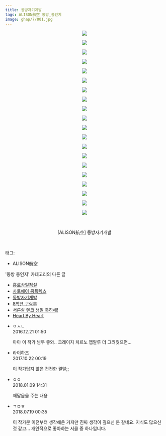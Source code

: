 ```yaml
---
title: 동방자기계발
tags: ALISON航空 동방_동인지
image: ghap/7/001.jpg
---
```

<div class="article">
<p style="text-align: center; clear: none; float: none;"><img src="{{ site.nasurl }}/ghap/7/001.jpg"/></p>
<p style="text-align: center; clear: none; float: none;"><img src="{{ site.nasurl }}/ghap/7/002.jpg"/></p>
<p style="text-align: center; clear: none; float: none;"><img src="{{ site.nasurl }}/ghap/7/003.jpg"/></p>
<p style="text-align: center; clear: none; float: none;"><img src="{{ site.nasurl }}/ghap/7/004.jpg"/></p>
<p style="text-align: center; clear: none; float: none;"><img src="{{ site.nasurl }}/ghap/7/005.jpg"/></p>
<p style="text-align: center; clear: none; float: none;"><img src="{{ site.nasurl }}/ghap/7/006.jpg"/></p>
<p style="text-align: center; clear: none; float: none;"><img src="{{ site.nasurl }}/ghap/7/007.jpg"/></p>
<p style="text-align: center; clear: none; float: none;"><img src="{{ site.nasurl }}/ghap/7/008.jpg"/></p>
<p style="text-align: center; clear: none; float: none;"><img src="{{ site.nasurl }}/ghap/7/009.jpg"/></p>
<p style="text-align: center; clear: none; float: none;"><img src="{{ site.nasurl }}/ghap/7/010.jpg"/></p>
<p style="text-align: center; clear: none; float: none;"><img src="{{ site.nasurl }}/ghap/7/011.jpg"/></p>
<p style="text-align: center; clear: none; float: none;"><img src="{{ site.nasurl }}/ghap/7/012.jpg"/></p>
<p style="text-align: center; clear: none; float: none;"><img src="{{ site.nasurl }}/ghap/7/013.jpg"/></p>
<p style="text-align: center; clear: none; float: none;"><img src="{{ site.nasurl }}/ghap/7/014.jpg"/></p>
<p style="text-align: center; clear: none; float: none;"><img src="{{ site.nasurl }}/ghap/7/015.jpg"/></p>
<p style="text-align: center; clear: none; float: none;"><img src="{{ site.nasurl }}/ghap/7/016.jpg"/></p>
<p style="text-align: center; clear: none; float: none;"><img src="{{ site.nasurl }}/ghap/7/017.jpg"/></p>
<p style="text-align: center; clear: none; float: none;"><img src="{{ site.nasurl }}/ghap/7/018.jpg"/></p>
<p style="text-align: center; clear: none; float: none;"><img src="{{ site.nasurl }}/ghap/7/019.jpg"/></p>
<p style="text-align: center; clear: none; float: none;"><img src="{{ site.nasurl }}/ghap/7/020.jpg"/></p>
<p style="text-align: center; clear: none; float: none;"><br/></p>
<p style="text-align: center; clear: none; float: none;">[ALISON航空] 동방자기개발</p>
<p><br/></p>
</div><div class="tagTrail">
<p>태그: </p>
<ul>
<li>ALISON航空</li>
</ul>
</div><div class="another">
<p>'동방 동인지' 카테고리의 다른 글</p>
<ul>
<li><a href="/2016-06-16-ghap_9">홍로상일점설</a></li>
<li><a href="/2016-06-16-ghap_8">사토에이 콤플렉스</a></li>
<li><a href="/2016-06-16-ghap_7">동방자기계발</a></li>
<li><a href="/2016-06-16-ghap_6">8학년 구락부</a></li>
<li><a href="/2016-06-16-ghap_5">서른살 렌코 생일 축하해!</a></li>
<li><a href="/2016-06-16-ghap_4">Heart By Heart</a></li>
</ul>
</div><div class="cb_module cb_fluid">
<div class="cb_wrt cb_profile">
<div class="comment">
<ul>
<li class="cb_thumb_off" id="comment14874478">
<div class="cb_comment_area">
<div class="cb_info_area">
<div class="cb_section">
<span class="cb_nick_name">ㅇㅅㄴ</span>
</div>
<div class="cb_section">
<span class="cb_date">2016.12.21 01:50 </span>
</div>
</div>
<div class="cb_dsc_comment">
<p class="cb_dsc">
											아아 이 작가 넘무 좋와.. 크레이지 치르노 젭알루 더 그려줫으면...
										</p>
</div>
</div></li>
<li class="cb_thumb_off" id="comment15111376">
<div class="cb_comment_area">
<div class="cb_info_area">
<div class="cb_section">
<span class="cb_nick_name">라이하즈</span>
</div>
<div class="cb_section">
<span class="cb_date">2017.10.22 00:19 </span>
</div>
</div>
<div class="cb_dsc_comment">
<p class="cb_dsc">
											이 작가답지 않은 건전한 결말;;
										</p>
</div>
</div></li>
<li class="cb_thumb_off" id="comment15170040">
<div class="cb_comment_area">
<div class="cb_info_area">
<div class="cb_section">
<span class="cb_nick_name">ㅇㅇ</span>
</div>
<div class="cb_section">
<span class="cb_date">2018.01.09 14:31 </span>
</div>
</div>
<div class="cb_dsc_comment">
<p class="cb_dsc">
											깨달음을 주는 내용
										</p>
</div>
</div></li>
<li class="cb_thumb_off" id="comment15289605">
<div class="cb_comment_area">
<div class="cb_info_area">
<div class="cb_section">
<span class="cb_nick_name">ㄱㅁㅎ</span>
</div>
<div class="cb_section">
<span class="cb_date">2018.07.19 00:35 </span>
</div>
</div>
<div class="cb_dsc_comment">
<p class="cb_dsc">
											이 작가분 이전부터 생각해온 거지만 진짜 생각이 깊으신 분 같네요. 지식도 많으신 것 같고... 개인적으로 좋아하는 서클 중 하나입니다.
										</p>
</div>
</div></li>
</ul>
</div>
</div><!-- commentList close -->
</div>